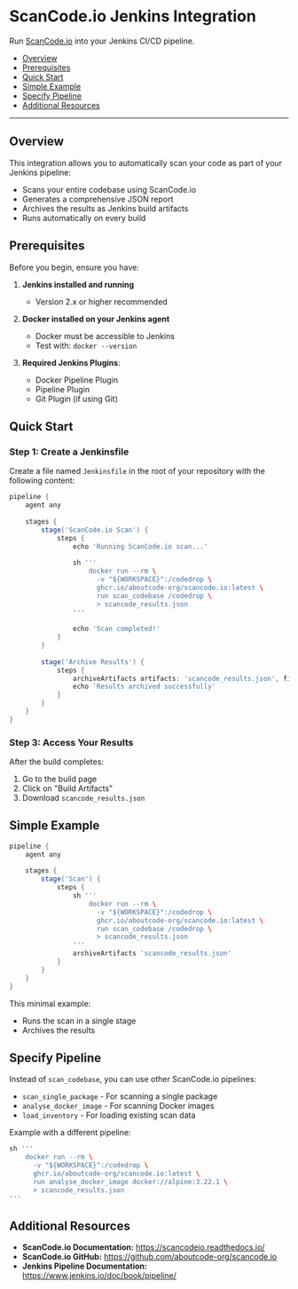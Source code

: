 # ScanCode.io Jenkins Integration

Run [ScanCode.io](https://github.com/aboutcode-org/scancode.io) into your Jenkins CI/CD 
pipeline.

- [Overview](#overview)
- [Prerequisites](#prerequisites)
- [Quick Start](#quick-start)
- [Simple Example](#simple-example)
- [Specify Pipeline](#specify-pipeline)
- [Additional Resources](#additional-resources)

---

## Overview

This integration allows you to automatically scan your code as part of your Jenkins
pipeline:

- Scans your entire codebase using ScanCode.io
- Generates a comprehensive JSON report
- Archives the results as Jenkins build artifacts
- Runs automatically on every build

## Prerequisites

Before you begin, ensure you have:

1. **Jenkins installed and running**
   - Version 2.x or higher recommended

2. **Docker installed on your Jenkins agent**
   - Docker must be accessible to Jenkins
   - Test with: `docker --version`

3. **Required Jenkins Plugins**:
   - Docker Pipeline Plugin
   - Pipeline Plugin
   - Git Plugin (if using Git)

## Quick Start

### Step 1: Create a Jenkinsfile

Create a file named `Jenkinsfile` in the root of your repository with the following
content:

```groovy
pipeline {
    agent any
    
    stages {
        stage('ScanCode.io Scan') {
            steps {
                echo 'Running ScanCode.io scan...'
                
                sh '''
                    docker run --rm \
                      -v "${WORKSPACE}":/codedrop \
                      ghcr.io/aboutcode-org/scancode.io:latest \
                      run scan_codebase /codedrop \
                      > scancode_results.json
                '''
                
                echo 'Scan completed!'
            }
        }
        
        stage('Archive Results') {
            steps {
                archiveArtifacts artifacts: 'scancode_results.json', fingerprint: true
                echo 'Results archived successfully'
            }
        }
    }
}
```

### Step 3: Access Your Results

After the build completes:
1. Go to the build page
2. Click on "Build Artifacts"
3. Download `scancode_results.json`

## Simple Example

```groovy
pipeline {
    agent any
    
    stages {
        stage('Scan') {
            steps {
                sh '''
                    docker run --rm \
                      -v "${WORKSPACE}":/codedrop \
                      ghcr.io/aboutcode-org/scancode.io:latest \
                      run scan_codebase /codedrop \
                      > scancode_results.json
                '''
                archiveArtifacts 'scancode_results.json'
            }
        }
    }
}
```

This minimal example:
- Runs the scan in a single stage
- Archives the results

## Specify Pipeline

Instead of `scan_codebase`, you can use other ScanCode.io pipelines:

- `scan_single_package` - For scanning a single package
- `analyse_docker_image` - For scanning Docker images
- `load_inventory` - For loading existing scan data

Example with a different pipeline:
```groovy
sh '''
    docker run --rm \
      -v "${WORKSPACE}":/codedrop \
      ghcr.io/aboutcode-org/scancode.io:latest \
      run analyse_docker_image docker://alpine:3.22.1 \
      > scancode_results.json
'''
```

## Additional Resources

- **ScanCode.io Documentation:** https://scancodeio.readthedocs.io/
- **ScanCode.io GitHub:** https://github.com/aboutcode-org/scancode.io
- **Jenkins Pipeline Documentation:** https://www.jenkins.io/doc/book/pipeline/
